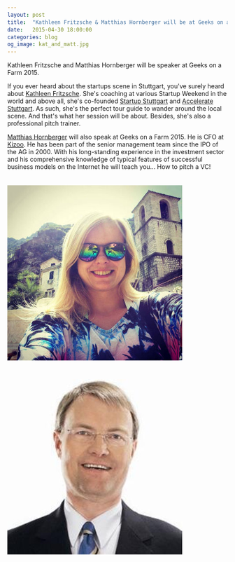 ```yaml
---
layout: post
title:  "Kathleen Fritzsche & Matthias Hornberger will be at Geeks on a Farm 2015"
date:   2015-04-30 18:00:00
categories: blog
og_image: kat_and_matt.jpg
---
```


Kathleen Fritzsche and Matthias Hornberger will be speaker at Geeks on a Farm 2015.

If you ever heard about the startups scene in Stuttgart, you've surely heard about [Kathleen Fritzsche](/speakers.html#kathleen-fritzsche). She's coaching at various Startup Weekend in the world and above all, she's co-founded [Startup Stuttgart](http://startup-stuttgart.de/) and [Accelerate Stuttgart](http://accelerate-stuttgart.de/). As such, she's the perfect tour guide to wander around the local scene. And that's what her session will be about. Besides, she's also a professional pitch trainer.

[Matthias Hornberger](/speakers.html#matthias-hornberger) will also speak at Geeks on a Farm 2015. He is CFO at [Kizoo](http://www.kizoo.com). He has been part of the senior management team since the IPO of the AG in 2000. With his long-standing experience in the investment sector and his comprehensive knowledge of typical features of successful business models on the Internet he will teach you... How to pitch a VC!

<div class="row"><div class="col-xs-6"><img src="/img/kathleen_fritzsche.jpg" alt="Kathleen Fritzsche will be a speaker at Geeks on a Farm 2015" class="img-responsive" style="margin:20px auto;" /></div><div class="col-xs-6"><img src="/img/matthias_hornberger.jpg" alt="Matthias Hornberger will be a speaker at Geeks on a Farm 2015" class="img-responsive" style="margin:20px auto;" /></div></div>
